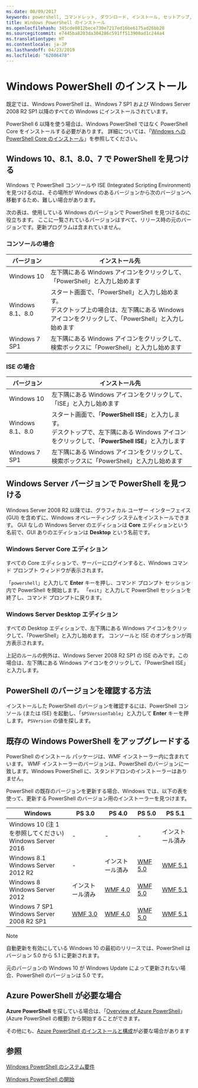 ```yaml
---
ms.date: 08/09/2017
keywords: powershell, コマンドレット, ダウンロード, インストール, セットアップ, windows 10, windows 8.1, windows 8.0, windows 7
title: Windows PowerShell のインストール
ms.openlocfilehash: 345cde8012bece730e7217ed16be6175ad26bb28
ms.sourcegitcommit: e7445ba8203da304286c591ff513900ad1c244a4
ms.translationtype: HT
ms.contentlocale: ja-JP
ms.lasthandoff: 04/23/2019
ms.locfileid: "62086478"
---
```

# <a name="installing-windows-powershell"></a>Windows PowerShell のインストール

既定では、Windows PowerShell は、Windows 7 SP1 および Windows Server 2008 R2 SP1 以降のすべての Windows にインストールされています。

PowerShell 6 以降を使う場合は、Windows PowerShell ではなく PowerShell Core をインストールする必要があります。 詳細については、「[Windows への PowerShell Core のインストール](Installing-PowerShell-Core-on-Windows.md)」を参照してください。

## <a name="finding-powershell-in-windows-10-81-80-and-7"></a>Windows 10、8.1、8.0、7 で PowerShell を見つける

Windows で PowerShell コンソールや ISE (Integrated Scripting Environment) を見つけるのは、その場所が Windows のあるバージョンから次のバージョンへ移動するため、難しい場合があります。

次の表は、使用している Windows のバージョンで PowerShell を見つけるのに役立ちます。
ここに一覧されているバージョンはすべて、リリース時の元のバージョンです。更新プログラムは含まれていません。

### <a name="for-console"></a>コンソールの場合

バージョン | インストール先
-- | --
Windows 10 | 左下隅にある Windows アイコンをクリックして、「PowerShell」と入力し始めます
Windows 8.1、8.0 | スタート画面で、「PowerShell」と入力し始めます。<br/>デスクトップ上の場合は、左下隅にある Windows アイコンをクリックして、「PowerShell」と入力し始めます
Windows 7 SP1 | 左下隅にある Windows アイコンをクリックして、検索ボックスに「PowerShell」と入力し始めます

### <a name="for-ise"></a>ISE の場合

バージョン | インストール先
-- | --
Windows 10 | 左下隅にある Windows アイコンをクリックして、「ISE」と入力し始めます
Windows 8.1、8.0 | スタート画面で、「**PowerShell ISE**」と入力します。<br/>デスクトップで、左下隅にある Windows アイコンをクリックして、「**PowerShell ISE**」と入力します
Windows 7 SP1 | 左下隅にある Windows アイコンをクリックして、検索ボックスに「PowerShell」と入力し始めます

## <a name="finding-powershell-in-windows-server-versions"></a>Windows Server バージョンで PowerShell を見つける

Windows Server 2008 R2 以降では、グラフィカル ユーザー インターフェイス (GUI) を含めずに、Windows オペレーティング システムをインストールできます。
GUI なしの Windows Server のエディションは **Core** エディションという名前で、GUI ありのエディションは **Desktop** という名前です。

### <a name="windows-server-core-editions"></a>Windows Server Core エディション

すべての Core エディションで、サーバーにログインすると、Windows コマンド プロンプト ウィンドウが表示されます。

「`powershell`」と入力して **Enter** キーを押し、コマンド プロンプト セッション内で PowerShell を開始します。
「`exit`」と入力して PowerShell セッションを終了し、コマンド プロンプトに戻ります。

### <a name="windows-server-desktop-editions"></a>Windows Server Desktop エディション

すべての Desktop エディションで、左下隅にある Windows アイコンをクリックして、「PowerShell」と入力し始めます。
コンソールと ISE のオプションが両方表示されます。

上記のルールの例外は、Windows Server 2008 R2 SP1 の ISE のみです。この場合は、左下隅にある Windows アイコンをクリックして、「PowerShell ISE」と入力します。

## <a name="how-to-check-the-version-of-powershell"></a>PowerShell のバージョンを確認する方法

インストールした PowerShell のバージョンを確認するには、PowerShell コンソール (または ISE) を起動し、「`$PSVersionTable`」と入力して **Enter** キーを押します。 `PSVersion` の値を探します。

## <a name="upgrading-existing-windows-powershell"></a>既存の Windows PowerShell をアップグレードする

PowerShell のインストール パッケージは、WMF インストーラー内に含まれています。
WMF インストーラーのバージョンは、PowerShell のバージョンに一致します。Windows PowerShell に、スタンドアロンのインストーラーはありません。

PowerShell の既存のバージョンを更新する場合、Windows では、以下の表を使って、更新する PowerShell のバージョン用のインストーラーを見つけます。

Windows | PS 3.0 | PS 4.0 | PS 5.0 | PS 5.1 |
--|--|--|--|--|
Windows 10 (注 1 を参照してください)<br/>Windows Server 2016 | - | - | - | インストール済み
Windows 8.1<br/>Windows Server 2012 R2 | - | インストール済み | [WMF 5.0](https://www.microsoft.com/en-us/download/details.aspx?id=50395) | [WMF 5.1](https://www.microsoft.com/en-us/download/details.aspx?id=54616)
Windows 8<br/>Windows Server 2012 | インストール済み | [WMF 4.0](https://www.microsoft.com/en-us/download/details.aspx?id=40855) | [WMF 5.0](https://www.microsoft.com/en-us/download/details.aspx?id=50395) | [WMF 5.1](https://www.microsoft.com/en-us/download/details.aspx?id=54616)
Windows 7 SP1<br/>Windows Server 2008 R2 SP1 | [WMF 3.0](https://www.microsoft.com/en-us/download/details.aspx?id=34595) | [WMF 4.0](https://www.microsoft.com/en-us/download/details.aspx?id=40855) | [WMF 5.0](https://www.microsoft.com/en-us/download/details.aspx?id=50395) | [WMF 5.1](https://www.microsoft.com/en-us/download/details.aspx?id=54616)

> [!NOTE]
>
> 自動更新を有効にしている Windows 10 の最初のリリースでは、PowerShell はバージョン 5.0 から 5.1 に更新されます。
>
> 元のバージョンの Windows 10 が Windows Update によって更新されない場合、PowerShell のバージョンは 5.0 です。

## <a name="need-azure-powershell"></a>Azure PowerShell が必要な場合

**Azure PowerShell** を探している場合は、「[Overview of Azure PowerShell](/powershell/azure/overview)」 (Azure PowerShell の概要) から開始することができます。

その他にも、[Azure PowerShell のインストールと構成](/powershell/azure/install-az-ps)が必要な場合があります

## <a name="see-also"></a>参照

[Windows PowerShell のシステム要件](Windows-PowerShell-System-Requirements.md)

[Windows PowerShell の開始](../getting-started/Starting-Windows-PowerShell.md)
